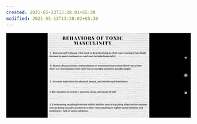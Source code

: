 ```yaml
---
created: 2021-05-13T13:28:01+05:30
modified: 2021-05-13T13:28:02+05:30
---
```


![Image](./IMG_1620892680779.jpg)
